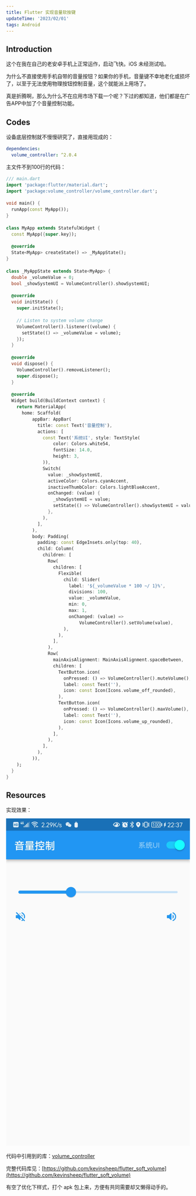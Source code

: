 ```yaml
---
title: Flutter 实现音量软按键
updateTime: '2023/02/01'
tags: Android
---
```


## Introduction

这个在我在自己的老安卓手机上正常运作，启动飞快。iOS 未经测试哈。

为什么不直接使用手机自带的音量按钮？如果你的手机，音量键不幸地老化或损坏了，以至于无法使用物理按钮控制音量，这个就能派上用场了。

真是折腾啊，那么为什么不在应用市场下载一个呢？下过的都知道，他们都是在广告APP中加了个音量控制功能。

## Codes

设备底层控制就不慢慢研究了，直接用现成的：

```yaml
dependencies:
  volume_controller: ^2.0.4
```

主文件不到100行的代码：

```dart
/// main.dart
import 'package:flutter/material.dart';
import 'package:volume_controller/volume_controller.dart';

void main() {
  runApp(const MyApp());
}

class MyApp extends StatefulWidget {
  const MyApp({super.key});

  @override
  State<MyApp> createState() => _MyAppState();
}

class _MyAppState extends State<MyApp> {
  double _volumeValue = 0;
  bool _showSystemUI = VolumeController().showSystemUI;

  @override
  void initState() {
    super.initState();

    // Listen to system volume change
    VolumeController().listener((volume) {
      setState(() => _volumeValue = volume);
    });
  }

  @override
  void dispose() {
    VolumeController().removeListener();
    super.dispose();
  }

  @override
  Widget build(BuildContext context) {
    return MaterialApp(
      home: Scaffold(
          appBar: AppBar(
            title: const Text('音量控制'),
            actions: [
              const Text('系统UI', style: TextStyle(
                  color: Colors.white54,
                  fontSize: 14.0,
                  height: 3,
              )),
              Switch(
                value: _showSystemUI,
                activeColor: Colors.cyanAccent,
                inactiveThumbColor: Colors.lightBlueAccent,
                onChanged: (value) {
                  _showSystemUI = value;
                  setState(() => VolumeController().showSystemUI = value);
                },
              ),
            ],
          ),
          body: Padding(
            padding: const EdgeInsets.only(top: 40),
            child: Column(
              children: [
                Row(
                  children: [
                    Flexible(
                      child: Slider(
                        label: '${_volumeValue * 100 ~/ 1}%',
                        divisions: 100,
                        value: _volumeValue,
                        min: 0,
                        max: 1,
                        onChanged: (value) =>
                            VolumeController().setVolume(value),
                      ),
                    ),
                  ],
                ),
                Row(
                  mainAxisAlignment: MainAxisAlignment.spaceBetween,
                  children: [
                    TextButton.icon(
                      onPressed: () => VolumeController().muteVolume(),
                      label: const Text(''),
                      icon: const Icon(Icons.volume_off_rounded),
                    ),
                    TextButton.icon(
                      onPressed: () => VolumeController().maxVolume(),
                      label: const Text(''),
                      icon: const Icon(Icons.volume_up_rounded),
                    ),
                  ],
                ),
              ],
            ),
          )),
    );
  }
}
```

## Resources

实现效果：

![soft_volumn.jpg](../public/assets/docs/soft_volumn.jpg)

代码中引用到的库：[volume_controller](https://pub.dev/packages/volume_controller)

完整代码库见：[https://github.com/kevinsheep/flutter_soft_volume](https://github.com/kevinsheep/flutter_soft_volume)

有空了优化下样式，打个 apk 包上来，方便有共同需要却又懒得动手的。